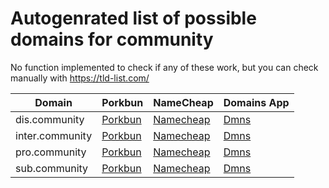 # Autogenrated list of possible domains for community

No function implemented to check if any of these work, but you can check manually with https://tld-list.com/

| Domain | Porkbun | NameCheap | Domains App |
|---|---|---|---|
| dis.community | [Porkbun](https://porkbun.com/checkout/search?prb=e814663da1&tlds=&idnLanguage=&search=search&q=dis.community) | [Namecheap](https://www.namecheap.com/domains/registration/results/?domain=dis.community) | [Dmns](https://dmns.app/domains?q=dis.community) |
| inter.community | [Porkbun](https://porkbun.com/checkout/search?prb=e814663da1&tlds=&idnLanguage=&search=search&q=inter.community) | [Namecheap](https://www.namecheap.com/domains/registration/results/?domain=inter.community) | [Dmns](https://dmns.app/domains?q=inter.community) |
| pro.community | [Porkbun](https://porkbun.com/checkout/search?prb=e814663da1&tlds=&idnLanguage=&search=search&q=pro.community) | [Namecheap](https://www.namecheap.com/domains/registration/results/?domain=pro.community) | [Dmns](https://dmns.app/domains?q=pro.community) |
| sub.community | [Porkbun](https://porkbun.com/checkout/search?prb=e814663da1&tlds=&idnLanguage=&search=search&q=sub.community) | [Namecheap](https://www.namecheap.com/domains/registration/results/?domain=sub.community) | [Dmns](https://dmns.app/domains?q=sub.community) |
